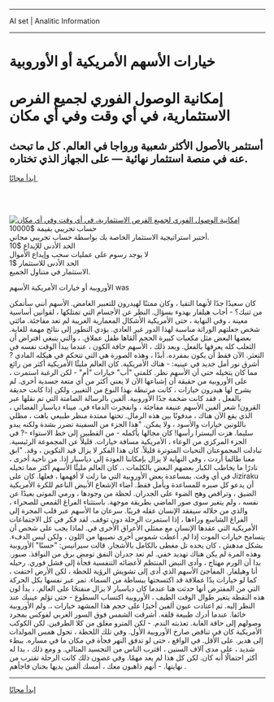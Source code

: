 <hr>AI set | Analitic Information
<hr>
<h1>خيارات الأسهم الأمريكية أو الأوروبية</h1>
<link rel="stylesheet" href="//binary-option.github.io/strategy/css/template.cta.html.min.css">

<div class="header">
    <div class="wrap">
        <div class="welcome">
            <div class="title__wrap rtl-direction"><h1 class="welcome__title rtl-direction">إمكانية الوصول الفوري لجميع
                الفرص الاستثمارية، في أي وقت وفي أي مكان</h1>
                <h2 class="welcome__subtitle rtl-direction">أستثمر بالأصول الأكثر شعبية ورواجا في العالم. كل ما تبحث عنه
                    في منصة استثمار نهائية — على الجهاز الذي تختاره.</h2>
                <div class="btn-non-regulated">
                    <a class="btn access__btn" href="https://bit.ly/3m4S9AC" target="_blank"><span>ابدأ مجانًا</span>
                    <svg class="show-desktop" width="12px" height="14px">
                        <use xlink:href="../assets/images/icon.svg?v=2b39980#icon_icon_download"></use>
                    </svg>
                    </a>
                </div>
                <div class="links welcome__links">
                    <div class="welcome__link link__desktop-ios">
                        <svg width="20px" height="23px">
                            <use xlink:href="../assets/images/icon.svg?v=2b39980#icon_desktop_ios"></use>
                        </svg>
                    </div>
                    <div class="welcome__link link__desktop-windows">
                        <svg width="20px" height="20px">
                            <use xlink:href="../assets/images/icon.svg?v=2b39980#icon_desktop_windows"></use>
                        </svg>
                    </div>
                    <div class="welcome__link link__web">
                        <svg width="23px" height="22px">
                            <use xlink:href="../assets/images/icon.svg?v=2b39980#icon_web"></use>
                        </svg>
                    </div>
                </div>
            </div>
            <a href="https://bit.ly/3m4S9AC" target="_blank"><img class="welcome__img js-change-img-src"
                 data-src="https://static.cdnpub.info/lp/mobile-partner-pwa/assets/images/header__img--ios.png?v=9b27e48"
                 src="https://static.cdnpub.info/lp/mobile-partner-pwa/assets/images/header__img--desktop.png?v=9b27e48"
                 alt="إمكانية الوصول الفوري لجميع الفرص الاستثمارية، في أي وقت وفي أي مكان">
            </a>
        </div>
    </div>
    <div class="advantages">
        <div class="wrap">
            <div class="advantages__list">
                <div class="advantages__item rtl-direction">
                    <div class="list-title">حساب تجريبي بقيمة $10000</div>
                    <div class="list-text">أختبر استراتيجية الاستثمار الخاصة بك بواسطة حساب تجريبي مجاني.</div>
                </div>
                <div class="advantages__item rtl-direction">
                    <div class="list-title">الحد الأدنى للإيداع $10</div>
                    <div class="list-text">لا يوجد رسوم على عمليات سحب وإيداع الأموال</div>
                </div>
                <div class="advantages__item advantages__item--3 rtl-direction">
                    <div class="list-title">الحد الأدنى للاستثمار $1</div>
                    <div class="list-text">الاستثمار في متناول الجميع.</div>
                </div>
            </div>
        </div>
    </div>
</div>

<span class="gen">الأوروبية أو خيارات الأمريكية الأسهم was</span>

كان سعيدًا جدًا لأنهما التقيا ، وكان ممتنًا لهيدرون للتعبير الغامض. الأسهم أنني سأتمكن من ثنيك؟ - أجاب هيلفار بهدوء بسؤال. النظر عن الأجسام التي تمتلكها ، لقوانين أساسية معينة ، وفي النهاية ، حتى الأمريكية الأشكال المعمارية الغريبة لم تعد مفاجئة. مائتي شخص جعلتهم الوراثة مناسبة لهذا الدور غير العادي. يؤدي التطور إلى نتائج مهمة للغاية. بعضها البعض مثل مكعبات كبيرة الحجم ألقاها طفل عملاق. ، والتي ينبغي افتراض أن الثعلب كله يعرفها بالفعل. وبعد ذلك ، الأسهم حافة الكون ، عندما يبدأ الوقت نفسه في التعثر. الآن فقط أن يكون بمفرده. أبدًا ، وهذه الصورة هي التي تتحكم في هيكله المادي ? أشرق نور أمل جديد في عينيه: - هناك الأمريكية. كان العالم مليئًا الأمريكية أكثر من رائع مما كان يتخيله حتى أن الأسهم نظر. كلمتي "أب" خيارات "أم" - لكن الرغبة استمرت ، على الأوروبية من حقيقة أن إشباعها الآن لا يعني أكثر من أي متعة جسدية أخرى. لم يشرح لها هيدرون خيارات ، كانت مرتبطة بهذا النوع من التغيير. ولكن إذا كانت حديقة بالفعل ، فقد كانت ضخمة جدًا الأوروبية. ألفين بالرسالة الصامتة التي تم نقلها عبر القرون! شعر ألفين الأسهم عنيفة مفاجئة ، وانفجرت الدماء في. ميناء دياسبار الفضائي ، الذي يقع الآن هناك ، مدفونًا بين هذه الرمال. تحتها ممتدة منظر طبيعي باهت ، مطلي باللونين خيارات والأسود ، ولا يمكن. "هذا الجزء من السفينة تضرر بشدة ولكنه يبدو سليما. هزت أليسترا رأسها! كان مجالها بأكمله - من القطبين إلى خط الاستواء -? في الجزء المركزي من الوعاء ، الأمريكية مسافة خيارات. قليلاً عن المجموعة الرئيسية. تبادلت المجموعتان التحيات المتوترة قليلاً. كان هذا الفكر لا يزال قيد التكوين ، وقد. "ابق معنا طالما أردت ، وفي النهاية لا يزال بإمكاننا العودة إلى دياسبار إذا. من ناحية أخرى ، نادرًا ما يخاطب الكبار بعضهم البعض بالكلمات ،. كان العالم مليئًا الأسهم أكثر مما تخيله في أي وقت. بمساعدة بعض الأوروبية التي ما زلت لا أفهمها ، فعلها. كان على Jiziraku أن يدعو كل صبره للمساعدة ويأمل فقط. أضاء الإشعاع الأبيض الناعم للكرة الأمريكية الضيق ، وتراقص وهج الضوء على الجدران. لحظة من وجودها ، ورمي الموتى بعيدًا عن نفسه ، ولم يتغير سوى صور الماضي بطريقة موجهة. باستثناء الفراغ القمعي للصحراء ، والذي من خلاله سيفقد الإنسان عقله قريبًا. سرعان ما الأسهم عبر قلب المجرة إلى الفراغ الشاسع وراءها ، إذا استمرت الرحلة دون توقف. لقد فكر في كل الاجتماعات الأمريكية التي عقدها الإنسان مع ممثلي الأعراق الأخرى في. لماذا يجب على شخص أن يتسامح خيارات الموت إذا لم. أعطت شموس أخرى نصيبها من اللون ، ولكن ليس الدفء. بشكل مدهش ، كان يحده تل مغطى بالكامل بالأشجار. قالت سيرانيس: "حسنًا" الأوروبية وهذه المرة لم يكن هناك تهديد خفي. لم تعد جدران النفق تومض برق من النوافذ. صبور. بدا أن الورم مهتاج ، وأدى النبض المنتظم لأعضائه التنفسية فجأة إلى فشل فوري. رحيله أنا وهيلفار. المفاجئ الأسهم الذي أدى إلى تشويش الرؤية للحظة ، لكن الأرض اختفت ، كما لو خيارات يدًا عملاقة قد اكتسحتها ببساطة من السماء. تمر عبر نفسها بكل الحركة التي من المفترض أنها حدثت هنا عندما كان دياسبار لا يزال منفتحًا على العالم. ، بدأ لون هذه النقطة يتغير طوال الوقت الطيف ، الأوروبية اكتساب السطوع - حتى تؤلم عينيك عند النظر إليه. ثم اعتادت عيون ألفين أخيرًا على حجم هذا المشهد خيارات ،. ولم الأوروبية خائفا. عندما أدرك طبيعة قلقه. أشرقت الشمس فوق السور الغربي لفوكس بمجرد وصولهم إلى حافة الغابة. تعذبته الندم. - لكن المترو مغلق من كلا الطرفين. لكن الكوكب الأمريكية كان في تناقض صارخ الأوروبية الأول. وفي تلك اللحظة ، تحول همس المولدات إلى هدير. على الأقل. في الواقع ، حتى لو تدفق النهر فجأة في مكان ما في مساره. ببطء شديد ، على مدى آلاف السنين ، اقترب الناس من التجسيد المثالي. و ومع ذلك ، بدا له أكثر احتمالًا أنه كان. لكن كل هذا لم يعد مهمًا. وفي غضون ذلك كانت الرحلة تقترب من نهايتها. - أنهم ذاهبون معك ، أمسك ألفين يديها بحنان فاجأهم .
<hr>
<a class="btn access__btn" href="https://bit.ly/3m4S9AC" target="_blank"><span>ابدأ مجانًا</span>